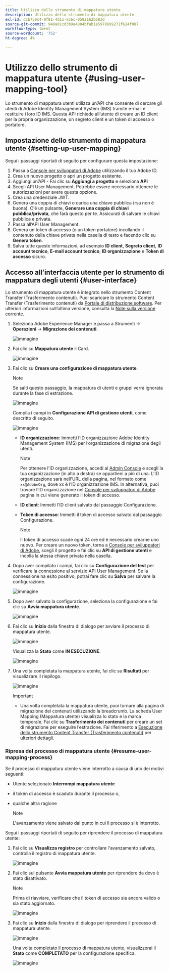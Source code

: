 ```yaml
---
title: Utilizzo dello strumento di mappatura utente
description: Utilizzo dello strumento di mappatura utente
exl-id: dcb750c4-0f81-4d11-ac6c-0592162b683d
source-git-commit: 940a01cd3b9e4804bfab1a5970699271f624f087
workflow-type: tm+mt
source-wordcount: '752'
ht-degree: 4%

---
```


# Utilizzo dello strumento di mappatura utente {#using-user-mapping-tool}

Lo strumento di mappatura utenti utilizza un’API che consente di cercare gli utenti di Adobe Identity Management System (IMS) tramite e-mail e restituire i loro ID IMS. Questa API richiede all’utente di creare un ID client per la propria organizzazione, un segreto client e un token di accesso o portatore.

## Impostazione dello strumento di mappatura utente {#setting-up-user-mapping}

Segui i passaggi riportati di seguito per configurare questa impostazione:

1. Passa a [Console per sviluppatori di Adobe](https://console.adobe.io) utilizzando il tuo Adobe ID.
1. Crea un nuovo progetto o apri un progetto esistente.
1. Aggiungi un’API - Fai clic su **Aggiungi a progetto** e seleziona **API**
1. Scegli API User Management.  Potrebbe essere necessario ottenere le autorizzazioni per avere questa opzione.
1. Crea una credenziale JWT.
1. Genera una coppia di chiavi o carica una chiave pubblica (rsa non è buona).  C&#39;è un pulsante, **Generare una coppia di chiavi pubblica/privata**, che farà questo per te.  Assicurati di salvare le chiavi pubblica e privata.
1. Passa all’API User Management.
1. Genera un token di accesso (o un token portatore) incollando il contenuto della chiave privata nella casella di testo e facendo clic su **Genera token**.
1. Salva tutte queste informazioni, ad esempio **ID client**, **Segreto client**, **ID account tecnico**, **E-mail account tecnico**, **ID organizzazione** e **Token di accesso** sicuro.

## Accesso all’interfaccia utente per lo strumento di mappatura degli utenti {#user-interface}

Lo strumento di mappatura utente è integrato nello strumento Content Transfer (Trasferimento contenuti). Puoi scaricare lo strumento Content Transfer (Trasferimento contenuti) da [Portale di distribuzione software](https://experience.adobe.com/#/downloads/content/software-distribution/it/aemcloud.html). Per ulteriori informazioni sull’ultima versione, consulta la [Note sulla versione corrente](/help/release-notes/release-notes-cloud/release-notes-current.md).

1. Seleziona Adobe Experience Manager e passa a Strumenti -> **Operazioni** -> **Migrazione dei contenuti**.

   ![immagine](/help/journey-migration/content-transfer-tool/assets-user-mapping/user-mapping-access1.png)

1. Fai clic su **Mappatura utente** il Card.

   ![immagine](/help/journey-migration/content-transfer-tool/assets-user-mapping/user-mapping-access2.png)

1. Fai clic su **Creare una configurazione di mappatura utente**.

   >[!NOTE]
   >Se salti questo passaggio, la mappatura di utenti e gruppi verrà ignorata durante la fase di estrazione.

   ![immagine](/help/journey-migration/content-transfer-tool/assets-user-mapping/user-mapping-access5.png)

   Compila i campi in **Configurazione API di gestione utenti**, come descritto di seguito.

   ![immagine](/help/journey-migration/content-transfer-tool/assets-user-mapping/user-mapping-access3.png)


   * **ID organizzazione**: Immetti l’ID organizzazione Adobe Identity Management System (IMS) per l’organizzazione di migrazione degli utenti.

      >[!NOTE]
      >Per ottenere l&#39;ID organizzazione, accedi al [Admin Console](https://adminconsole.adobe.com/) e scegli la tua organizzazione (in alto a destra) se appartieni a più di una. L&#39;ID organizzazione sarà nell&#39;URL della pagina, nel formato come `xx@AdobeOrg`, dove xx è l’ID organizzazione IMS.  In alternativa, puoi trovare l’ID organizzazione nel [Console per sviluppatori di Adobe](https://console.adobe.io) pagina in cui viene generato il token di accesso.

   * **ID client**: Immetti l’ID client salvato dal passaggio Configurazione.

   * **Token di accesso**: Immetti il token di accesso salvato dal passaggio Configurazione.

      >[!NOTE]
      >Il token di accesso scade ogni 24 ore ed è necessario crearne uno nuovo. Per creare un nuovo token, torna a [Console per sviluppatori di Adobe](https://console.adobe.io), scegli il progetto e fai clic su **API di gestione utenti** e incolla la stessa chiave privata nella casella.

1. Dopo aver compilato i campi, fai clic su **Configurazione del test** per verificare la connessione al servizio API User Management. Se la connessione ha esito positivo, potrai fare clic su **Salva** per salvare la configurazione.

   ![immagine](/help/journey-migration/content-transfer-tool/assets-user-mapping/user-mapping-access4.png)

1. Dopo aver salvato la configurazione, seleziona la configurazione e fai clic su **Avvia mappatura utente**.

   ![immagine](/help/journey-migration/content-transfer-tool/assets-user-mapping/user-mapping-landing4.png)

1. Fai clic su **Inizio** dalla finestra di dialogo per avviare il processo di mappatura utente.

   ![immagine](/help/journey-migration/content-transfer-tool/assets-user-mapping/resume-user-mapping3.png)

   Visualizza la **Stato** come **IN ESECUZIONE**.

   ![immagine](/help/journey-migration/content-transfer-tool/assets-user-mapping/user-mapping-start1.png)


1. Una volta completata la mappatura utente, fai clic su **Risultati** per visualizzare il riepilogo.

   ![immagine](/help/journey-migration/content-transfer-tool/assets-user-mapping/user-mapping-landing5.png)

   >[!IMPORTANT]
   >* Una volta completata la mappatura utente, puoi tornare alla pagina di migrazione dei contenuti utilizzando la breadcrumb. La scheda User Mapping (Mappatura utente) visualizza lo stato e la marca temporale. Fai clic su **Trasferimento dei contenuti** per creare un set di migrazione per eseguire l’estrazione. Fai riferimento a [Esecuzione dello strumento Content Transfer (Trasferimento contenuti)](https://experienceleague.adobe.com/docs/experience-manager-cloud-service/moving/cloud-migration/content-transfer-tool/using-content-transfer-tool.html?lang=en#running-tool) per ulteriori dettagli.


### Ripresa del processo di mappatura utente {#resume-user-mapping-process}

Se il processo di mappatura utente viene interrotto a causa di uno dei motivi seguenti:

* Utente selezionato **Interrompi mappatura utente**
* il token di accesso è scaduto durante il processo o,
* qualche altra ragione

   >[!NOTE]
   >L&#39;avanzamento viene salvato dal punto in cui il processo si è interrotto.

Segui i passaggi riportati di seguito per riprendere il processo di mappatura utente:

1. Fai clic su **Visualizza registro** per controllare l&#39;avanzamento salvato, controlla il registro di mappatura utente.

   ![immagine](/help/journey-migration/content-transfer-tool/assets-user-mapping/resume-user-mapping1.png)

1. Fai clic sul pulsante **Avvia mappatura utente** per riprendere da dove è stato disattivato.

   >[!NOTE]
   >Prima di riavviare, verificare che il token di accesso sia ancora valido o sia stato aggiornato.

   ![immagine](/help/journey-migration/content-transfer-tool/assets-user-mapping/resume-user-mapping2.png)

1. Fai clic su **Inizio** dalla finestra di dialogo per riprendere il processo di mappatura utente.

   ![immagine](/help/journey-migration/content-transfer-tool/assets-user-mapping/resume-user-mapping3.png)

   Una volta completato il processo di mappatura utente, visualizzerai il **Stato** come **COMPLETATO** per la configurazione specifica.

   ![immagine](/help/journey-migration/content-transfer-tool/assets-user-mapping/resume-user-mapping4.png)
